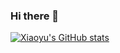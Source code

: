 ### Hi there 👋
[![Xiaoyu's GitHub stats](https://github-readme-stats.vercel.app/api?username=chuxiaoyu)](https://github.com/chuxiaoyu/github-readme-stats)

<!--
**chuxiaoyu/chuxiaoyu** is a ✨ _special_ ✨ repository because its `README.md` (this file) appears on your GitHub profile.

Here are some ideas to get you started:

- 🔭 I’m currently working on ...
- 🌱 I’m currently learning ...
- 👯 I’m looking to collaborate on ...
- 🤔 I’m looking for help with ...
- 💬 Ask me about ...
- 📫 How to reach me: ...
- 😄 Pronouns: ...
- ⚡ Fun fact: ...
-->

